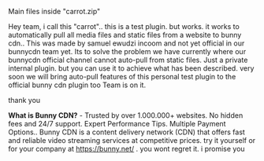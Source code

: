 Main files inside "carrot.zip"

Hey team, i call this "carrot".. this is a test plugin. but works. it works to automatically pull all media files and 
static files from a website to bunny cdn..
This was made by samuel ewudzi incoom and not yet official in our bunnycdn team yet. Its to solve the problem we have currently where our bunnycdn official channel cannot auto-pull from static files.
Just a private internal plugin. but you can use it to achieve what has been described. very soon we will bring auto-pull features of this personal test plugin to the official bunny cdn plugin too
Team is on it.

thank you

**What is Bunny CDN?** - Trusted by over 1.000.000+ websites. No hidden fees and 24/7 support. Expert Performance Tips. Multiple Payment Options.. Bunny CDN is a content delivery network (CDN) that offers fast and reliable video streaming services at competitive prices.  try it yourself or for your company at https://bunny.net/ .  you wont regret it. i promise you
